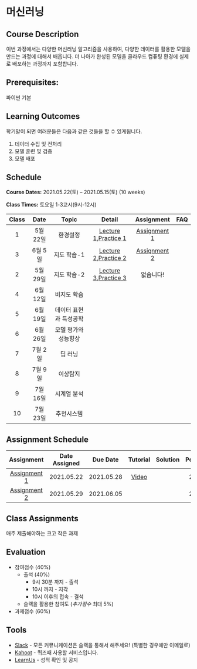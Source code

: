 # 머신러닝

## Course Description

이번 과정에서는 다양한 머신러닝 알고리즘을 사용하여, 다양한 데이터를 활용한 모델을 만드는 과정에 대해서 배웁니다.
더 나아가 완성된 모델을 클라우드 컴퓨팅 환경에 실제로 배포하는 과정까지 포함합니다.


## Prerequisites:  
파이썬 기본

## Learning Outcomes

학기말이 되면 여러분들은 다음과 같은 것들을 할 수 있게됩니다.

1. 데이터 수집 및 전처리
1. 모델 훈련 및 검증
1. 모델 배포

## Schedule

**Course Dates:** 2021.05.22(토) – 2021.05.15(토) (10 weeks)

**Class Times:** 토요일 1-3교시(9시-12시) 

| Class |       Date       |      Topic     |       Detail       |   Assignment  | FAQ |
|:-----:|:----------------:|:--------------:|:------------------:|:-------------:|:---:|
|  1  |  5월 22일           |    환경설정      |[Lecture 1],[Practice 1] | [Assignment 1] |    |
|  3  |  6월 5일            |    지도 학습-1     |[Lecture 2],[Practice 2] | [Assignment 2] |    |
|  2  |  5월 29일           |    지도 학습-2     |[Lecture 3],[Practice 3] | 없습니다! |    |
|  4  |  6월 12일           |    비지도 학습     |                   |               |    |
|  5  |  6월 19일           |    데이터 표현과 특성공학  |                   |               |    |
|  6  |  6월 26일           |    모델 평가와 성능향상    |                   |               |    |
|  7  |  7월 2일            |    딥 러닝       |                   |               |    |
|  8  |  7월 9일            |    이상탐지      |                   |               |    |
|  9  |  7월 16일           |    시계열 분석    |                   |               |    |
|  10 |  7월 23일           |    추천시스템   | 






[Lecture 1]: lecture/week-01
[Lecture 2]: lecture/week-02
[Lecture 3]: lecture/week-03
[Lecture 4]: lecture/week-04
[Lecture 5]: lecture/week-05
[Lecture 6]: lecture/week-06
[Lecture 7]: lecture/week-07
[Lecture 8]: lecture/week-08
[Lecture 9]: lecture/week-09
[Lecture 10]: lecture/week-10


[Assignment 1]: assignment/week-01
[Assignment 2]: assignment/week-02
[Assignment 3]: assignment/week-03
[Assignment 4]: assignment/week-04
[Assignment 5]: assignment/week-05
[Assignment 7]: assignment/week-07



[Practice 1]: practice/week-01
[Practice 2]: practice/week-02
[Practice 3]: practice/week-03
[Practice 4]: practice/week-04
[Practice 5]: practice/week-05
[Practice 6]: practice/week-06
[Practice 7]: practice/week-07
[Practice 8]: practice/week-08
[Practice 9]: practice/week-09
[Practice 10]: practice/week-10

[FAQ 1]: FAQ.md#week-01


## Assignment Schedule 


|               Assignment               | Date Assigned |   Due Date   |    Tutorial  |   Solution   |    Point     |
|:--------------------------------------:|:-------------:|:------------:|:------------:|:------------:|:------------:|
|          [Assignment 1]                |  2021.05.22   |  2021.05.28  |    [Video](https://www.loom.com/share/b79c55043abd4d7697080723c95c77b2)           |              |     20       |
|          [Assignment 2]                |  2021.05.29   |  2021.06.05  |              |              |     20       |





## Class Assignments

매주 제출해야하는 크고 작은 과제


## Evaluation


- 참여점수 (40%)
    - 출석 (40%) 
        - 9시 30분 까지 - 출석
        - 10시 까지 - 지각
        - 10시 이후의 접속 - 결석
    - 슬랙을 활용한 참여도 (*추가점수* 최대 5%)
- 과제점수 (60%)

## Tools

- [Slack](https://yonseigsi7645-3dm8391.slack.com/) - 모든 커뮤니케이션은 슬랙을 통해서 해주세요! (특별한 경우에만 이메일로)
- [Kahoot](https://kahoot.it) - 퀴즈때 사용할 서비스입니다.
- [LearnUs](https://open.yonsei.ac.kr/course/view.php?id=187069) - 성적 확인 및 공지

